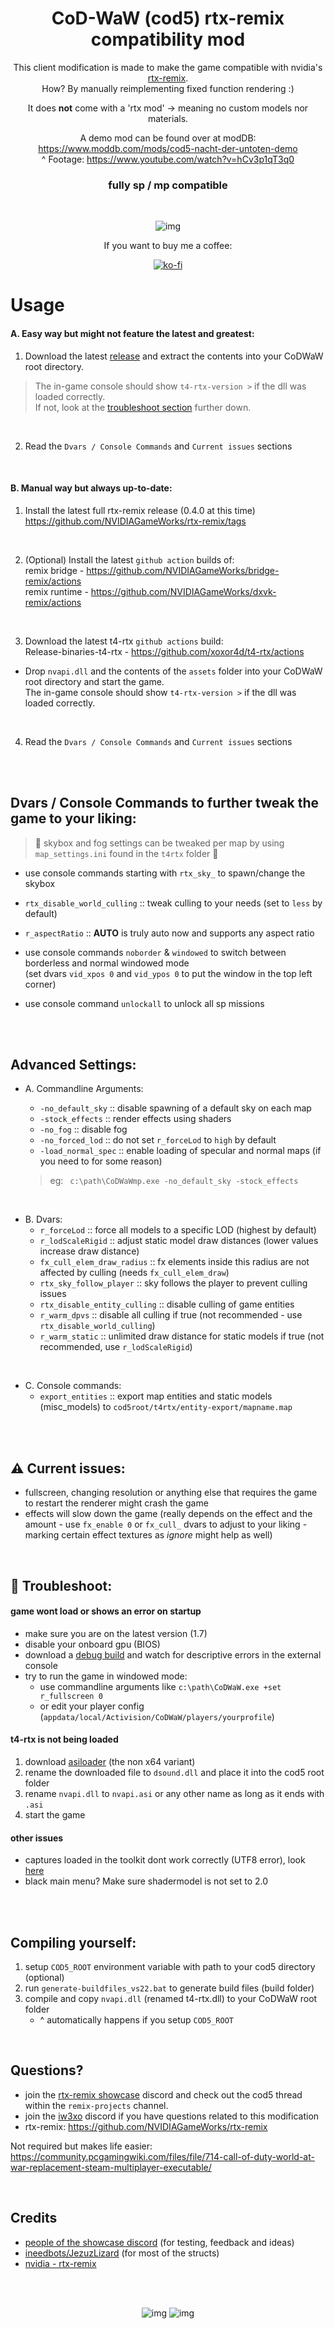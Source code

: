 <h1 align="center">CoD-WaW (cod5) rtx-remix compatibility mod</h1>

<div align="center" markdown="1"> 

This client modification is made to make the game compatible with nvidia's [rtx-remix](https://github.com/NVIDIAGameWorks/rtx-remix).  
How? By manually reimplementing fixed function rendering :) 


It does __not__ come with a 'rtx mod' -> meaning no custom models nor materials.  

A demo mod can be found over at modDB: https://www.moddb.com/mods/cod5-nacht-der-untoten-demo  
^ Footage: https://www.youtube.com/watch?v=hCv3p1qT3q0

<h3 align="center">fully sp / mp compatible</h3>
<br>

</div>


<div align="center" markdown="1">
	
![img](img/01.jpg)
	


If you want to buy me a coffee:

[![ko-fi](https://xoxor4d.github.io/assets/img/social/kofi.png)](https://ko-fi.com/xoxor4d)
</div>


# Usage

#### A. Easy way but might not feature the latest and greatest:
  1. Download the latest [release](https://github.com/xoxor4d/t4-rtx/releases) and extract the contents into your CoDWaW root directory.  
  > The in-game console should show `t4-rtx-version >` if the dll was loaded correctly.  
  If not, look at the [troubleshoot section](#t4-rtx-is-not-being-loaded) further down.  

<br>

2) Read the `Dvars / Console Commands` and `Current issues` sections

<br>

#### B. Manual way but always up-to-date:

1) Install the latest full rtx-remix release (0.4.0 at this time)   
https://github.com/NVIDIAGameWorks/rtx-remix/tags

<br>

2) (Optional) Install the latest `github action` builds of:  
remix bridge - https://github.com/NVIDIAGameWorks/bridge-remix/actions  
remix runtime - https://github.com/NVIDIAGameWorks/dxvk-remix/actions  

<br>

3) Download the latest t4-rtx `github actions` build:  
  Release-binaries-t4-rtx - https://github.com/xoxor4d/t4-rtx/actions 
  - Drop `nvapi.dll` and the contents of the `assets` folder into your CoDWaW root directory and start the game.  
  The in-game console should show `t4-rtx-version >` if the dll was loaded correctly.

<br>

4) Read the `Dvars / Console Commands` and `Current issues` sections

<br>
<br>

## Dvars / Console Commands to further tweak the game to your liking:

> 🔸 skybox and fog settings can be tweaked per map by using `map_settings.ini` found in the `t4rtx` folder 🔸

- use console commands starting with `rtx_sky_` to spawn/change the skybox
- `rtx_disable_world_culling` :: tweak culling to your needs (set to `less` by default)
- `r_aspectRatio` :: **AUTO** is truly auto now and supports any aspect ratio

- use console commands `noborder` & `windowed` to switch between borderless and normal windowed mode  
(set dvars `vid_xpos 0` and `vid_ypos 0` to put the window in the top left corner)

- use console command `unlockall` to unlock all sp missions



<br>
<br>

## Advanced Settings:

- A. Commandline Arguments:  
  - `-no_default_sky` :: disable spawning of a default sky on each map
  - `-stock_effects` :: render effects using shaders
  - `-no_fog` :: disable fog
  - `-no_forced_lod` :: do not set `r_forceLod` to `high` by default  
  - `-load_normal_spec` :: enable loading of specular and normal maps (if you need to for some reason)
  
  > eg: &ensp;`c:\path\CoDWaWmp.exe -no_default_sky -stock_effects` 

<br>

- B. Dvars: 
    - `r_forceLod` :: force all models to a specific LOD (highest by default)
	- `r_lodScaleRigid` :: adjust static model draw distances (lower values increase draw distance)
	- `fx_cull_elem_draw_radius` :: fx elements inside this radius are not affected by culling (needs `fx_cull_elem_draw`)
	- `rtx_sky_follow_player` :: sky follows the player to prevent culling issues
	- `rtx_disable_entity_culling` :: disable culling of game entities
    - `r_warm_dpvs` :: disable all culling if true (not recommended - use `rtx_disable_world_culling`)
    - `r_warm_static` :: unlimited draw distance for static models if true (not recommended, use `r_lodScaleRigid`)

<br>

- C. Console commands:  
  - `export_entities` :: export map entities and static models (misc_models) to `cod5root/t4rtx/entity-export/mapname.map`  

<br>
<br>

## ⚠️ Current issues:
- fullscreen, changing resolution or anything else that requires the game to restart the renderer might crash the game
- effects will slow down the game (really depends on the effect and the amount - use `fx_enable 0` or `fx_cull_` dvars to adjust to your liking - marking certain effect textures as _ignore_ might help as well) 

<br>

## 💭 Troubleshoot:
#### game wont load or shows an error on startup 
- make sure you are on the latest version (1.7)
- disable your onboard gpu (BIOS)
- download a [debug build](https://github.com/xoxor4d/t4-rtx/actions) and watch for descriptive errors in the external console
- try to run the game in windowed mode: 
  - use commandline arguments like `c:\path\CoDWaW.exe +set r_fullscreen 0`
  - or edit your player config (`appdata/local/Activision/CoDWaW/players/yourprofile`)

#### t4-rtx is not being loaded
1. download [asiloader](https://github.com/ThirteenAG/Ultimate-ASI-Loader/releases) (the non x64 variant)
2. rename the downloaded file to `dsound.dll` and place it into the cod5 root folder
3. rename `nvapi.dll` to `nvapi.asi` or any other name as long as it ends with `.asi`
4. start the game

#### other issues
- captures loaded in the toolkit dont work correctly (UTF8 error), look [here](https://github.com/xoxor4d/t4-rtx/wiki/Home-%E2%80%90-General-Tips-%E2%80%90-Troubleshooting-%E2%80%90-etc)
- black main menu? Make sure shadermodel is not set to 2.0 

<br>
<br>

## Compiling yourself:
1. setup `COD5_ROOT` environment variable with path to your cod5 directory (optional)
2. run `generate-buildfiles_vs22.bat` to generate build files (build folder)
3. compile and copy `nvapi.dll` (renamed t4-rtx.dll) to your CoDWaW root folder  
   - ^ automatically happens if you setup `COD5_ROOT`

<br>

## Questions? 
- join the [rtx-remix showcase](https://discord.gg/j6sh7JD3v9) discord and check out the cod5 thread within the `remix-projects` channel.
- join the [iw3xo](https://discord.gg/t5jRGbj) discord if you have questions related to this modification
- rtx-remix: https://github.com/NVIDIAGameWorks/rtx-remix  

Not required but makes life easier:   
https://community.pcgamingwiki.com/files/file/714-call-of-duty-world-at-war-replacement-steam-multiplayer-executable/  



<br>

## Credits
- [people of the showcase discord](https://discord.gg/j6sh7JD3v9) (for testing, feedback and ideas)
- [ineedbots/JezuzLizard](https://github.com/JezuzLizard/T4SP-Server-Plugin) (for most of the structs)
- [nvidia - rtx-remix](https://github.com/NVIDIAGameWorks/rtx-remix)

<br>
<br>

<div align="center" markdown="1">
	
![img](img/03.jpg)
![img](img/02.jpg)
	

</div>
